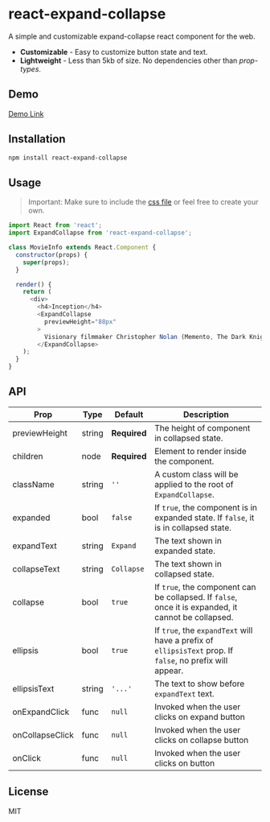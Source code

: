 # react-expand-collapse

A simple and customizable expand-collapse react component for the web.

* **Customizable** - Easy to customize button state and text.
* **Lightweight** - Less than 5kb of size. No dependencies other than _prop-types_.


## Demo

[Demo Link](https://dutiyesh.github.io/react-expand-collapse/)

## Installation

```bash
npm install react-expand-collapse
```

## Usage
> Important: Make sure to include the [css file](https://github.com/dutiyesh/react-expand-collapse/blob/master/examples/src/expand-collapse.css) or feel free to create your own.

```js
import React from 'react';
import ExpandCollapse from 'react-expand-collapse';

class MovieInfo extends React.Component {
  constructor(props) {
    super(props);
  }

  render() {
    return (
      <div>
        <h4>Inception</h4>
        <ExpandCollapse
          previewHeight="88px"
        >
          Visionary filmmaker Christopher Nolan (Memento, The Dark Knight) writes and directs this psychological sci-fi action film about a thief who possesses the power to enter into the dreams of others. Dom Cobb (Leonardo DiCaprio) doesn't steal things, he steals ideas. By projecting himself deep into the subconscious of his targets, he can glean information that even the best computer hackers can't get to. In the world of corporate espionage, Cobb is the ultimate weapon. But even weapons have their weakness, and when Cobb loses everything, he's forced to embark on one final mission in a desperate quest for redemption. This time, Cobb won't be harvesting an idea, but sowing one. Should he and his team of specialists succeed, they will have discovered a new frontier in the art of psychic espionage. They've planned everything to perfection, and they have all the tools to get the job done. Their mission is complicated, however, by the sudden appearance of a malevolent foe that seems to know exactly what they're up to, and precisely how to stop them. ~ Jason Buchanan, Rovi
        </ExpandCollapse>
    );
  }
}
```

## API

| Prop  | Type | Default | Description
| -------------- | ------------- | ------------- | ------------- |
| previewHeight  | string  | **Required**  | The height of component in collapsed state.  |
| children  | node  | **Required**  | Element to render inside the component.  |
| className  | string  | `''`  | A custom class will be applied to the root of `ExpandCollapse`. |
| expanded  | bool  | `false`  | If `true`, the component is in expanded state. If `false`, it is in collapsed state.  |
| expandText  | string  | `Expand`  | The text shown in expanded state.  |
| collapseText  | string  | `Collapse`  | The text shown in collapsed state.  |
| collapse  | bool  | `true`  | If `true`, the component can be collapsed. If `false`, once it is expanded, it cannot be collapsed. |
| ellipsis  | bool  | `true`  | If `true`, the `expandText` will have a prefix of `ellipsisText` prop. If `false`, no prefix will appear.  |
| ellipsisText  | string  | `'...'`  | The text to show before `expandText` text.  |
| onExpandClick  | func  | `null`  | Invoked when the user clicks on expand button  |
| onCollapseClick  | func  | `null`  | Invoked when the user clicks on collapse button  |
| onClick  | func  | `null`  | Invoked when the user clicks on button  |

## License

MIT

